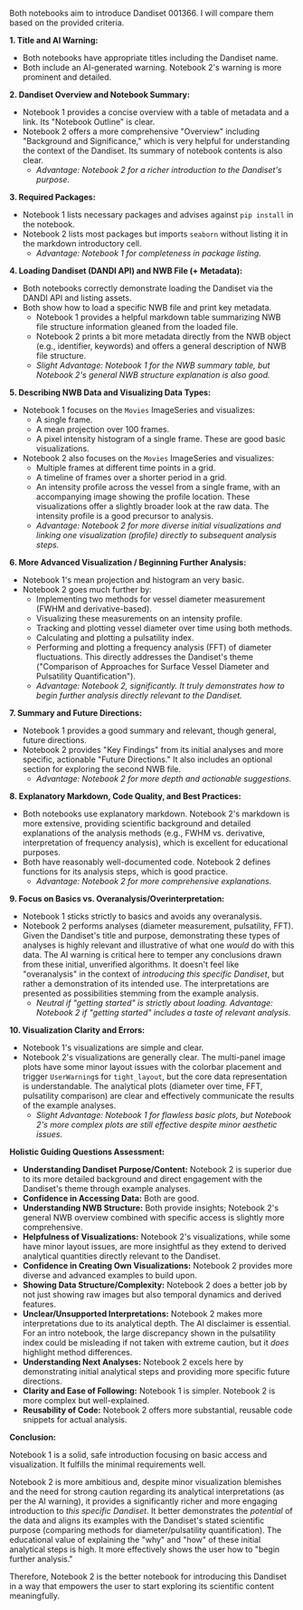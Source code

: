Both notebooks aim to introduce Dandiset 001366. I will compare them based on the provided criteria.

**1. Title and AI Warning:**
*   Both notebooks have appropriate titles including the Dandiset name.
*   Both include an AI-generated warning. Notebook 2's warning is more prominent and detailed.

**2. Dandiset Overview and Notebook Summary:**
*   Notebook 1 provides a concise overview with a table of metadata and a link. Its "Notebook Outline" is clear.
*   Notebook 2 offers a more comprehensive "Overview" including "Background and Significance," which is very helpful for understanding the context of the Dandiset. Its summary of notebook contents is also clear.
    *   *Advantage: Notebook 2 for a richer introduction to the Dandiset's purpose.*

**3. Required Packages:**
*   Notebook 1 lists necessary packages and advises against `pip install` in the notebook.
*   Notebook 2 lists most packages but imports `seaborn` without listing it in the markdown introductory cell.
    *   *Advantage: Notebook 1 for completeness in package listing.*

**4. Loading Dandiset (DANDI API) and NWB File (+ Metadata):**
*   Both notebooks correctly demonstrate loading the Dandiset via the DANDI API and listing assets.
*   Both show how to load a specific NWB file and print key metadata.
    *   Notebook 1 provides a helpful markdown table summarizing NWB file structure information gleaned from the loaded file.
    *   Notebook 2 prints a bit more metadata directly from the NWB object (e.g., identifier, keywords) and offers a general description of NWB file structure.
    *   *Slight Advantage: Notebook 1 for the NWB summary table, but Notebook 2's general NWB structure explanation is also good.*

**5. Describing NWB Data and Visualizing Data Types:**
*   Notebook 1 focuses on the `Movies` ImageSeries and visualizes:
    *   A single frame.
    *   A mean projection over 100 frames.
    *   A pixel intensity histogram of a single frame.
    These are good basic visualizations.
*   Notebook 2 also focuses on the `Movies` ImageSeries and visualizes:
    *   Multiple frames at different time points in a grid.
    *   A timeline of frames over a shorter period in a grid.
    *   An intensity profile across the vessel from a single frame, with an accompanying image showing the profile location.
    These visualizations offer a slightly broader look at the raw data. The intensity profile is a good precursor to analysis.
    *   *Advantage: Notebook 2 for more diverse initial visualizations and linking one visualization (profile) directly to subsequent analysis steps.*

**6. More Advanced Visualization / Beginning Further Analysis:**
*   Notebook 1's mean projection and histogram an very basic.
*   Notebook 2 goes much further by:
    *   Implementing two methods for vessel diameter measurement (FWHM and derivative-based).
    *   Visualizing these measurements on an intensity profile.
    *   Tracking and plotting vessel diameter over time using both methods.
    *   Calculating and plotting a pulsatility index.
    *   Performing and plotting a frequency analysis (FFT) of diameter fluctuations.
    This directly addresses the Dandiset's theme ("Comparison of Approaches for Surface Vessel Diameter and Pulsatility Quantification").
    *   *Advantage: Notebook 2, significantly. It truly demonstrates how to *begin further analysis* directly relevant to the Dandiset.*

**7. Summary and Future Directions:**
*   Notebook 1 provides a good summary and relevant, though general, future directions.
*   Notebook 2 provides "Key Findings" from its initial analyses and more specific, actionable "Future Directions." It also includes an optional section for exploring the second NWB file.
    *   *Advantage: Notebook 2 for more depth and actionable suggestions.*

**8. Explanatory Markdown, Code Quality, and Best Practices:**
*   Both notebooks use explanatory markdown. Notebook 2's markdown is more extensive, providing scientific background and detailed explanations of the analysis methods (e.g., FWHM vs. derivative, interpretation of frequency analysis), which is excellent for educational purposes.
*   Both have reasonably well-documented code. Notebook 2 defines functions for its analysis steps, which is good practice.
    *   *Advantage: Notebook 2 for more comprehensive explanations.*

**9. Focus on Basics vs. Overanalysis/Overinterpretation:**
*   Notebook 1 sticks strictly to basics and avoids any overanalysis.
*   Notebook 2 performs analyses (diameter measurement, pulsatility, FFT). Given the Dandiset's title and purpose, demonstrating these types of analyses is highly relevant and illustrative of what one *would* do with this data. The AI warning is critical here to temper any conclusions drawn from these initial, unverified algorithms. It doesn't feel like "overanalysis" in the context of *introducing this specific Dandiset*, but rather a demonstration of its intended use. The interpretations are presented as possibilities stemming from the example analysis.
    *   *Neutral if "getting started" is strictly about loading. Advantage: Notebook 2 if "getting started" includes a taste of relevant analysis.*

**10. Visualization Clarity and Errors:**
*   Notebook 1's visualizations are simple and clear.
*   Notebook 2's visualizations are generally clear. The multi-panel image plots have some minor layout issues with the colorbar placement and trigger `UserWarning`s for `tight_layout`, but the core data representation is understandable. The analytical plots (diameter over time, FFT, pulsatility comparison) are clear and effectively communicate the results of the example analyses.
    *   *Slight Advantage: Notebook 1 for flawless basic plots, but Notebook 2's more complex plots are still effective despite minor aesthetic issues.*

**Holistic Guiding Questions Assessment:**

*   **Understanding Dandiset Purpose/Content:** Notebook 2 is superior due to its more detailed background and direct engagement with the Dandiset's theme through example analyses.
*   **Confidence in Accessing Data:** Both are good.
*   **Understanding NWB Structure:** Both provide insights; Notebook 2's general NWB overview combined with specific access is slightly more comprehensive.
*   **Helpfulness of Visualizations:** Notebook 2's visualizations, while some have minor layout issues, are more insightful as they extend to derived analytical quantities directly relevant to the Dandiset.
*   **Confidence in Creating Own Visualizations:** Notebook 2 provides more diverse and advanced examples to build upon.
*   **Showing Data Structure/Complexity:** Notebook 2 does a better job by not just showing raw images but also temporal dynamics and derived features.
*   **Unclear/Unsupported Interpretations:** Notebook 2 makes more interpretations due to its analytical depth. The AI disclaimer is essential. For an intro notebook, the large discrepancy shown in the pulsatility index could be misleading if not taken with extreme caution, but it *does* highlight method differences.
*   **Understanding Next Analyses:** Notebook 2 excels here by demonstrating initial analytical steps and providing more specific future directions.
*   **Clarity and Ease of Following:** Notebook 1 is simpler. Notebook 2 is more complex but well-explained.
*   **Reusability of Code:** Notebook 2 offers more substantial, reusable code snippets for actual analysis.

**Conclusion:**

Notebook 1 is a solid, safe introduction focusing on basic access and visualization. It fulfills the minimal requirements well.

Notebook 2 is more ambitious and, despite minor visualization blemishes and the need for strong caution regarding its analytical interpretations (as per the AI warning), it provides a significantly richer and more engaging introduction to *this specific Dandiset*. It better demonstrates the *potential* of the data and aligns its examples with the Dandiset's stated scientific purpose (comparing methods for diameter/pulsatility quantification). The educational value of explaining the "why" and "how" of these initial analytical steps is high. It more effectively shows the user how to "begin further analysis."

Therefore, Notebook 2 is the better notebook for introducing this Dandiset in a way that empowers the user to start exploring its scientific content meaningfully.
